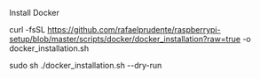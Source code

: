 Install Docker

curl -fsSL https://github.com/rafaelprudente/raspberrypi-setup/blob/master/scripts/docker/docker_installation?raw=true -o docker_installation.sh

sudo sh ./docker_installation.sh --dry-run

